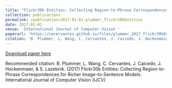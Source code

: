 ```yaml
---
title: "Flickr30k Entities: Collecting Region-to-Phrase Correspondences for Richer Image-to-Sentence Models"
collection: publications
permalink: /publication/2017-01-01-plummer_flickr30kEntities
date: 2017-01-01
venue: 'International Journal of Computer Vision '
paperurl: 'https://cmcervantes.github.io/files/plummer_2017_flickr30kEntities.pdf'
citation: 'B. Plummer, L. Wang, C. Cervantes, J. Caicedo, J. Hockenmaier, &amp; S. Lazebnik. (2017) Flickr30k Entities: Collecting Region-to-Phrase Correspondences for Richer Image-to-Sentence Models. International Journal of Computer Vision (IJCV)'
---
```


<a href='https://cmcervantes.github.io/files/plummer_2017_flickr30kEntities.pdf'>Download paper here</a>

Recommended citation: B. Plummer, L. Wang, C. Cervantes, J. Caicedo, J. Hockenmaier, & S. Lazebnik. (2017) Flickr30k Entities: Collecting Region-to-Phrase Correspondences for Richer Image-to-Sentence Models. International Journal of Computer Vision (IJCV)